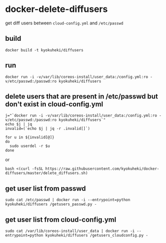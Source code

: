 # docker-delete-diffusers
get diff users between `cloud-config.yml` and `/etc/passwd`

## build

```shell
docker build -t kyokuheki/diffusers
```

## run

```shell
docker run -i -v/var/lib/coreos-install/user_data:/config.yml:ro -v/etc/passwd:/passwd:ro kyokuheki/diffusers
```

## delete users that are present in /etc/passwd but don't exist in cloud-config.yml

```shell
j="`docker run -i -v/var/lib/coreos-install/user_data:/config.yml:ro -v/etc/passwd:/passwd:ro kyokuheki/diffusers`"
echo $j | jq
invalid=(`echo $j | jq -r .invalid[]`)

for u in ${invalid[@]}
do
  sudo userdel -r $u
done
```

or

```shell
bash <(curl -fsSL https://raw.githubusercontent.com/kyokuheki/docker-diffusers/master/delete_diffusers.sh)
```

## get user list from passwd

```shell
sudo cat /etc/passwd | docker run -i --entrypoint=python kyokuheki/diffusers /getusers_passwd.py -
```


## get user list from cloud-config.yml

```shell
sudo cat /var/lib/coreos-install/user_data | docker run -i --entrypoint=python kyokuheki/diffusers /getusers_cloudconfig.py -
```
